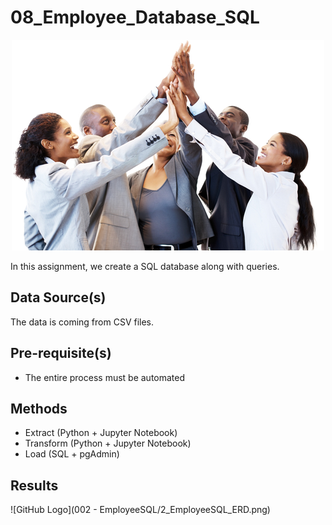 # 08_Employee_Database_SQL 

<p align="center">
  <img src="business_people.jpg">
</p>

In this assignment, we create a SQL database along with queries.

## Data Source(s)
The data is coming from CSV files.


## Pre-requisite(s)
* The entire process must be automated


## Methods
* Extract (Python + Jupyter Notebook)
* Transform (Python + Jupyter Notebook)
* Load (SQL + pgAdmin)

## Results
![GitHub Logo](002 - EmployeeSQL/2_EmployeeSQL_ERD.png)